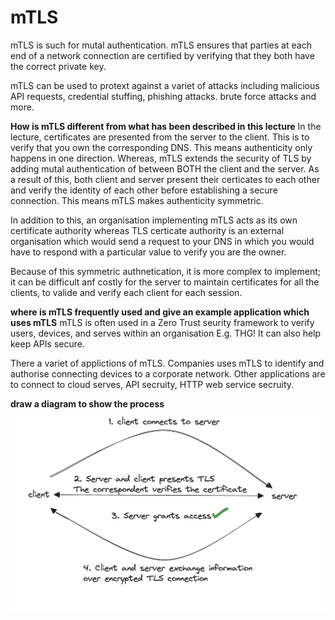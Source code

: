 # mTLS

mTLS is such for mutal authentication. mTLS ensures that parties at each end of a network connection are certified by verifying that they both have the correct private key.

mTLS can be used to protext against a variet of attacks including malicious API requests, credential stuffing, phishing attacks. brute force attacks and more.

**How is mTLS different from what has been described in this lecture**
In the lecture, certificates are presented from the server to the client. This is to verify that you own the corresponding DNS. This means authenticity only happens in one direction. Whereas, mTLS extends the security of TLS by adding mutal authentication of between BOTH the client and the server. As a result of this, both client and server present their certicates to each other and verify the identity of each other before establishing a secure connection. This means mTLS makes authenticity symmetric.

In addition to this, an organisation implementing mTLS acts as its own certificate authority whereas TLS certicate authority is an external organisation which would send a request to your DNS in which you would have to respond with a particular value to verify you are the owner.

Because of this symmetric authnetication, it is more complex to implement; it can be difficult anf costly for the server to maintain certificates for all the clients, to valide and verify each client for each session.

**where is mTLS frequently used and give an example application which uses mTLS**
mTLS is often used in a Zero Trust seurity framework to verify users, devices, and serves within an organisation E.g. THG! It can also help keep APIs secure.

There a variet of applictions of mTLS.
Companies uses mTLS to identify and authorise connecting devices to a corporate network.
Other applications are to connect to cloud serves, API secruity, HTTP web service secruity.

**draw a diagram to show the process**
![process](diagram.png)

